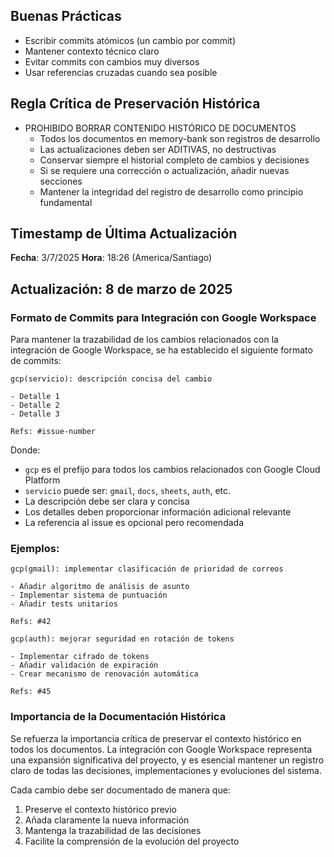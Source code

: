 ## Buenas Prácticas

- Escribir commits atómicos (un cambio por commit)
- Mantener contexto técnico claro
- Evitar commits con cambios muy diversos
- Usar referencias cruzadas cuando sea posible

## Regla Crítica de Preservación Histórica

- PROHIBIDO BORRAR CONTENIDO HISTÓRICO DE DOCUMENTOS
  - Todos los documentos en memory-bank son registros de desarrollo
  - Las actualizaciones deben ser ADITIVAS, no destructivas
  - Conservar siempre el historial completo de cambios y decisiones
  - Si se requiere una corrección o actualización, añadir nuevas secciones
  - Mantener la integridad del registro de desarrollo como principio fundamental

## Timestamp de Última Actualización

**Fecha**: 3/7/2025
**Hora**: 18:26 (America/Santiago)

## Actualización: 8 de marzo de 2025

### Formato de Commits para Integración con Google Workspace

Para mantener la trazabilidad de los cambios relacionados con la integración de Google Workspace, se ha establecido el siguiente formato de commits:

```
gcp(servicio): descripción concisa del cambio

- Detalle 1
- Detalle 2
- Detalle 3

Refs: #issue-number
```

Donde:
- `gcp` es el prefijo para todos los cambios relacionados con Google Cloud Platform
- `servicio` puede ser: `gmail`, `docs`, `sheets`, `auth`, etc.
- La descripción debe ser clara y concisa
- Los detalles deben proporcionar información adicional relevante
- La referencia al issue es opcional pero recomendada

### Ejemplos:

```
gcp(gmail): implementar clasificación de prioridad de correos

- Añadir algoritmo de análisis de asunto
- Implementar sistema de puntuación
- Añadir tests unitarios

Refs: #42
```

```
gcp(auth): mejorar seguridad en rotación de tokens

- Implementar cifrado de tokens
- Añadir validación de expiración
- Crear mecanismo de renovación automática

Refs: #45
```

### Importancia de la Documentación Histórica

Se refuerza la importancia crítica de preservar el contexto histórico en todos los documentos. La integración con Google Workspace representa una expansión significativa del proyecto, y es esencial mantener un registro claro de todas las decisiones, implementaciones y evoluciones del sistema.

Cada cambio debe ser documentado de manera que:
1. Preserve el contexto histórico previo
2. Añada claramente la nueva información
3. Mantenga la trazabilidad de las decisiones
4. Facilite la comprensión de la evolución del proyecto
